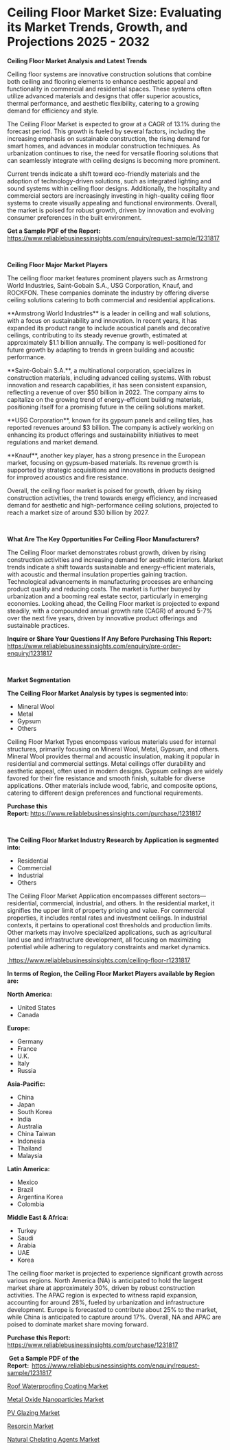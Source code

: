 <p><h1>Ceiling Floor Market Size: Evaluating its Market Trends, Growth, and Projections 2025 - 2032</h1></p><p><strong>Ceiling Floor Market Analysis and Latest Trends</strong></p>
<p><p>Ceiling floor systems are innovative construction solutions that combine both ceiling and flooring elements to enhance aesthetic appeal and functionality in commercial and residential spaces. These systems often utilize advanced materials and designs that offer superior acoustics, thermal performance, and aesthetic flexibility, catering to a growing demand for efficiency and style.</p><p>The Ceiling Floor Market is expected to grow at a CAGR of 13.1% during the forecast period. This growth is fueled by several factors, including the increasing emphasis on sustainable construction, the rising demand for smart homes, and advances in modular construction techniques. As urbanization continues to rise, the need for versatile flooring solutions that can seamlessly integrate with ceiling designs is becoming more prominent.</p><p>Current trends indicate a shift toward eco-friendly materials and the adoption of technology-driven solutions, such as integrated lighting and sound systems within ceiling floor designs. Additionally, the hospitality and commercial sectors are increasingly investing in high-quality ceiling floor systems to create visually appealing and functional environments. Overall, the market is poised for robust growth, driven by innovation and evolving consumer preferences in the built environment.</p></p>
<p><strong>Get a Sample PDF of the Report:&nbsp;</strong> <a href="https://www.reliablebusinessinsights.com/enquiry/request-sample/1231817?utm_campaign=101&utm_medium=2&utm_source=Github&utm_content=ia&utm_term=02042025&utm_id=ceiling-floor">https://www.reliablebusinessinsights.com/enquiry/request-sample/1231817</a></p>
<p>&nbsp;</p>
<p><strong>Ceiling Floor Major Market Players</strong></p>
<p><p>The ceiling floor market features prominent players such as Armstrong World Industries, Saint-Gobain S.A., USG Corporation, Knauf, and ROCKFON. These companies dominate the industry by offering diverse ceiling solutions catering to both commercial and residential applications.</p><p>**Armstrong World Industries** is a leader in ceiling and wall solutions, with a focus on sustainability and innovation. In recent years, it has expanded its product range to include acoustical panels and decorative ceilings, contributing to its steady revenue growth, estimated at approximately $1.1 billion annually. The company is well-positioned for future growth by adapting to trends in green building and acoustic performance.</p><p>**Saint-Gobain S.A.**, a multinational corporation, specializes in construction materials, including advanced ceiling systems. With robust innovation and research capabilities, it has seen consistent expansion, reflecting a revenue of over $50 billion in 2022. The company aims to capitalize on the growing trend of energy-efficient building materials, positioning itself for a promising future in the ceiling solutions market.</p><p>**USG Corporation**, known for its gypsum panels and ceiling tiles, has reported revenues around $3 billion. The company is actively working on enhancing its product offerings and sustainability initiatives to meet regulations and market demand. </p><p>**Knauf**, another key player, has a strong presence in the European market, focusing on gypsum-based materials. Its revenue growth is supported by strategic acquisitions and innovations in products designed for improved acoustics and fire resistance.</p><p>Overall, the ceiling floor market is poised for growth, driven by rising construction activities, the trend towards energy efficiency, and increased demand for aesthetic and high-performance ceiling solutions, projected to reach a market size of around $30 billion by 2027.</p></p>
<p>&nbsp;</p>
<p><strong>What Are The Key Opportunities For Ceiling Floor Manufacturers?</strong></p>
<p><p>The Ceiling Floor market demonstrates robust growth, driven by rising construction activities and increasing demand for aesthetic interiors. Market trends indicate a shift towards sustainable and energy-efficient materials, with acoustic and thermal insulation properties gaining traction. Technological advancements in manufacturing processes are enhancing product quality and reducing costs. The market is further buoyed by urbanization and a booming real estate sector, particularly in emerging economies. Looking ahead, the Ceiling Floor market is projected to expand steadily, with a compounded annual growth rate (CAGR) of around 5-7% over the next five years, driven by innovative product offerings and sustainable practices.</p></p>
<p><strong>Inquire or Share Your Questions If Any Before Purchasing This Report:</strong> <a href="https://www.reliablebusinessinsights.com/enquiry/pre-order-enquiry/1231817?utm_campaign=101&utm_medium=2&utm_source=Github&utm_content=ia&utm_term=02042025&utm_id=ceiling-floor">https://www.reliablebusinessinsights.com/enquiry/pre-order-enquiry/1231817</a></p>
<p>&nbsp;</p>
<p><strong>Market Segmentation</strong></p>
<p><strong>The Ceiling Floor Market Analysis by types is segmented into:</strong></p>
<p><ul><li>Mineral Wool</li><li>Metal</li><li>Gypsum</li><li>Others</li></ul></p>
<p><p>Ceiling Floor Market Types encompass various materials used for internal structures, primarily focusing on Mineral Wool, Metal, Gypsum, and others. Mineral Wool provides thermal and acoustic insulation, making it popular in residential and commercial settings. Metal ceilings offer durability and aesthetic appeal, often used in modern designs. Gypsum ceilings are widely favored for their fire resistance and smooth finish, suitable for diverse applications. Other materials include wood, fabric, and composite options, catering to different design preferences and functional requirements.</p></p>
<p><strong>Purchase this Report:&nbsp;</strong><a href="https://www.reliablebusinessinsights.com/purchase/1231817?utm_campaign=101&utm_medium=2&utm_source=Github&utm_content=ia&utm_term=02042025&utm_id=ceiling-floor">https://www.reliablebusinessinsights.com/purchase/1231817</a></p>
<p>&nbsp;</p>
<p><strong>The Ceiling Floor Market Industry Research by Application is segmented into:</strong></p>
<p><ul><li>Residential</li><li>Commercial</li><li>Industrial</li><li>Others</li></ul></p>
<p><p>The Ceiling Floor Market Application encompasses different sectors—residential, commercial, industrial, and others. In the residential market, it signifies the upper limit of property pricing and value. For commercial properties, it includes rental rates and investment ceilings. In industrial contexts, it pertains to operational cost thresholds and production limits. Other markets may involve specialized applications, such as agricultural land use and infrastructure development, all focusing on maximizing potential while adhering to regulatory constraints and market dynamics.</p></p>
<p><a href="https://www.reliablebusinessinsights.com/ceiling-floor-r1231817?utm_campaign=101&utm_medium=2&utm_source=Github&utm_content=ia&utm_term=02042025&utm_id=ceiling-floor">&nbsp;https://www.reliablebusinessinsights.com/ceiling-floor-r1231817</a></p>
<p><strong>In terms of Region, the Ceiling Floor Market Players available by Region are:</strong></p>
<p>
    <p> <strong> North America: </strong>
        <ul>
            <li>United States</li>
            <li>Canada</li>
        </ul>
        </p> 
    <p> <strong> Europe: </strong>
        <ul>
            <li>Germany</li>
            <li>France</li>
            <li>U.K.</li>
            <li>Italy</li>
            <li>Russia</li>
        </ul>
        </p> 
    <p> <strong> Asia-Pacific: </strong>
        <ul>
            <li>China</li>
            <li>Japan</li>
            <li>South Korea</li>
            <li>India</li>
            <li>Australia</li>
            <li>China Taiwan</li>
            <li>Indonesia</li>
            <li>Thailand</li>
            <li>Malaysia</li>
        </ul>
        </p> 
    <p> <strong> Latin America: </strong>
        <ul>
            <li>Mexico</li>
            <li>Brazil</li>
            <li>Argentina Korea</li>
            <li>Colombia</li>
        </ul>
        </p> 
    <p> <strong> Middle East & Africa: </strong>
        <ul>
            <li>Turkey</li>
            <li>Saudi</li>
            <li>Arabia</li>
            <li>UAE</li>
            <li>Korea</li>
        </ul>
    </p>
    </p>
<p><p>The ceiling floor market is projected to experience significant growth across various regions. North America (NA) is anticipated to hold the largest market share at approximately 30%, driven by robust construction activities. The APAC region is expected to witness rapid expansion, accounting for around 28%, fueled by urbanization and infrastructure development. Europe is forecasted to contribute about 25% to the market, while China is anticipated to capture around 17%. Overall, NA and APAC are poised to dominate market share moving forward.</p></p>
<p><strong>Purchase this Report: </strong><a href="https://www.reliablebusinessinsights.com/purchase/1231817?utm_campaign=101&utm_medium=2&utm_source=Github&utm_content=ia&utm_term=02042025&utm_id=ceiling-floor">https://www.reliablebusinessinsights.com/purchase/1231817</a></p>
<p>&nbsp;<strong>Get a Sample PDF of the Report:&nbsp;&nbsp;</strong><a href="https://www.reliablebusinessinsights.com/enquiry/request-sample/1231817?utm_campaign=101&utm_medium=2&utm_source=Github&utm_content=ia&utm_term=02042025&utm_id=ceiling-floor">https://www.reliablebusinessinsights.com/enquiry/request-sample/1231817</a></p>
<p><strong></strong></p>
<p><p><a href="https://github.com/heinslakey2x/Market-Research-Report-List-1/blob/main/roof-waterproofing-coating-market.md?utm_campaign=101&utm_medium=2&utm_source=Github&utm_content=ia&utm_term=02042025&utm_id=ceiling-floor">Roof Waterproofing Coating Market</a></p><p><a href="https://github.com/buseknoden2b/Market-Research-Report-List-1/blob/main/metal-oxide-nanoparticles-market.md?utm_campaign=101&utm_medium=2&utm_source=Github&utm_content=ia&utm_term=02042025&utm_id=ceiling-floor">Metal Oxide Nanoparticles Market</a></p><p><a href="https://github.com/bauldlimle6h/Market-Research-Report-List-1/blob/main/pv-glazing-market.md?utm_campaign=101&utm_medium=2&utm_source=Github&utm_content=ia&utm_term=02042025&utm_id=ceiling-floor">PV Glazing Market</a></p><p><a href="https://github.com/sternymkere4/Market-Research-Report-List-1/blob/main/resorcin-market.md?utm_campaign=101&utm_medium=2&utm_source=Github&utm_content=ia&utm_term=02042025&utm_id=ceiling-floor">Resorcin Market</a></p><p><a href="https://github.com/shimweummul/Market-Research-Report-List-1/blob/main/natural-chelating-agents-market.md?utm_campaign=101&utm_medium=2&utm_source=Github&utm_content=ia&utm_term=02042025&utm_id=ceiling-floor">Natural Chelating Agents Market</a></p></p>
